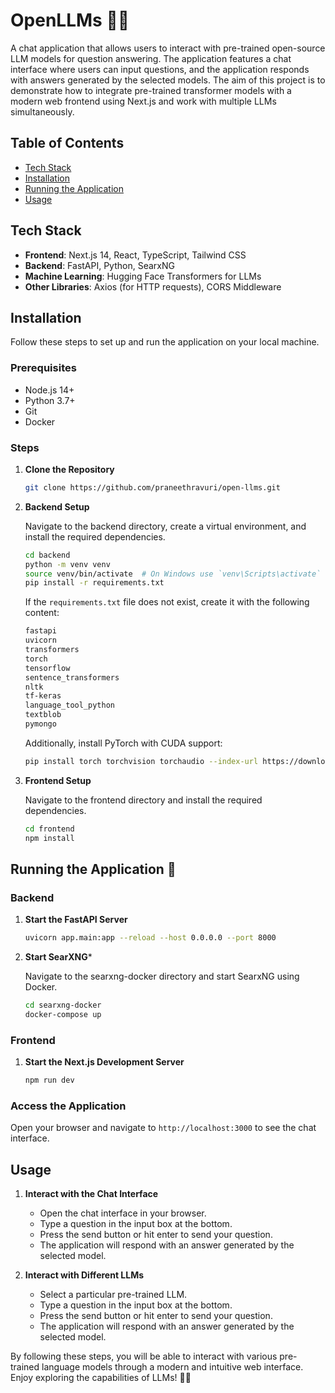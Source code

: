 # OpenLLMs 💬🤖
A chat application that allows users to interact with pre-trained open-source LLM models for question answering. The application features a chat interface where users can input questions, and the application responds with answers generated by the selected models. The aim of this project is to demonstrate how to integrate pre-trained transformer models with a modern web frontend using Next.js and work with multiple LLMs simultaneously.

## Table of Contents

- [Tech Stack](#tech-stack)
- [Installation](#installation)
- [Running the Application](#running-the-application)
- [Usage](#usage)

## Tech Stack

- **Frontend**: Next.js 14, React, TypeScript, Tailwind CSS
- **Backend**: FastAPI, Python, SearxNG
- **Machine Learning**: Hugging Face Transformers for LLMs
- **Other Libraries**: Axios (for HTTP requests), CORS Middleware

## Installation

Follow these steps to set up and run the application on your local machine.

### Prerequisites

- Node.js 14+
- Python 3.7+
- Git
- Docker

### Steps

1. **Clone the Repository**

    ```bash
    git clone https://github.com/praneethravuri/open-llms.git
    ```

2. **Backend Setup**

    Navigate to the backend directory, create a virtual environment, and install the required dependencies.

    ```bash
    cd backend
    python -m venv venv
    source venv/bin/activate  # On Windows use `venv\Scripts\activate`
    pip install -r requirements.txt
    ```

    If the `requirements.txt` file does not exist, create it with the following content:

    ```txt
    fastapi
    uvicorn
    transformers
    torch
    tensorflow
    sentence_transformers
    nltk
    tf-keras
    language_tool_python
    textblob
    pymongo
    ```

    Additionally, install PyTorch with CUDA support:
    ```bash
    pip install torch torchvision torchaudio --index-url https://download.pytorch.org/whl/cu118
    ```

3. **Frontend Setup**

    Navigate to the frontend directory and install the required dependencies.

    ```bash
    cd frontend
    npm install
    ```

## Running the Application 🚀

### Backend

1. **Start the FastAPI Server**

    ```bash
    uvicorn app.main:app --reload --host 0.0.0.0 --port 8000
    ```

2. **Start SearXNG***

    Navigate to the searxng-docker directory and start SearxNG using Docker.

    ```bash
    cd searxng-docker
    docker-compose up
    ```


### Frontend

1. **Start the Next.js Development Server**

    ```bash
    npm run dev
    ```

### Access the Application

Open your browser and navigate to `http://localhost:3000` to see the chat interface.

## Usage

1. **Interact with the Chat Interface**

    - Open the chat interface in your browser.
    - Type a question in the input box at the bottom.
    - Press the send button or hit enter to send your question.
    - The application will respond with an answer generated by the selected model.

2. **Interact with Different LLMs**

    - Select a particular pre-trained LLM.
    - Type a question in the input box at the bottom.
    - Press the send button or hit enter to send your question.
    - The application will respond with an answer generated by the selected model.

By following these steps, you will be able to interact with various pre-trained language models through a modern and intuitive web interface. Enjoy exploring the capabilities of LLMs! 🎉🧠